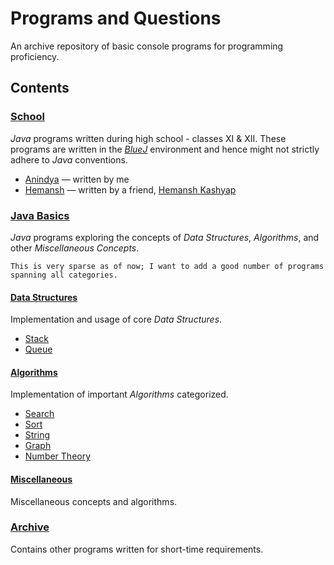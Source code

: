 # Programs and Questions

An archive repository of basic console programs for programming proficiency.

## Contents

### [School](archive\school)

_Java_ programs written during high school - classes XI & XII. These programs are written in the [_BlueJ_](https://bluej.org/) environment and hence might not strictly adhere to _Java_ conventions.

- [Anindya](archive\school\Anindya) — written by me
- [Hemansh](archive\school\Hemansh) — written by a friend, [Hemansh Kashyap](https://www.linkedin.com/in/hemansh-kashyap)

### [Java Basics](java-basics)

_Java_ programs exploring the concepts of _Data Structures_, _Algorithms_, and other _Miscellaneous Concepts_.

`This is very sparse as of now; I want to add a good number of programs spanning all categories.`

#### [Data Structures](java-basics\data-structures)

Implementation and usage of core _Data Structures_.

- [Stack](java-basics\data-structures\stack)
- [Queue](java-basics\data-structures\queue)

#### [Algorithms](java-basics\algorithms)

Implementation of important _Algorithms_ categorized.

- [Search](java-basics\algorithms\search)
- [Sort](java-basics\algorithms\sort)
- [String](java-basics\algorithms\string)
- [Graph](java-basics\algorithms\graph)
- [Number Theory](java-basics\algorithms\number-theory)

#### [Miscellaneous](java-basics\miscellaneous)

Miscellaneous concepts and algorithms.

### [Archive](archive)

Contains other programs written for short-time requirements.
